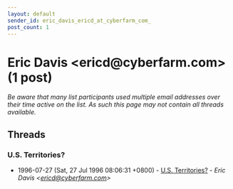 ```yaml
---
layout: default
sender_id: eric_davis_ericd_at_cyberfarm_com_
post_count: 1
---
```


# Eric Davis <ericd<span>@</span>cyberfarm.com> (1 post)

_Be aware that many list participants used multiple email addresses over their time active on the list. As such this page may not contain all threads available._

## Threads

### U.S. Territories?
+ 1996-07-27 (Sat, 27 Jul 1996 08:06:31 +0800) - [U.S. Territories?](/archive/1996/07/70605680c4ccc252f66799c0091b21074fac635b88f8c8c4f9f907dfca3feac0) - _Eric Davis \<ericd@cyberfarm.com\>_

